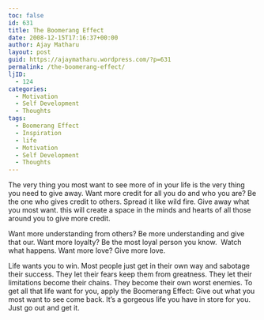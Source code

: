 ```yaml
---
toc: false
id: 631
title: The Boomerang Effect
date: 2008-12-15T17:16:37+00:00
author: Ajay Matharu
layout: post
guid: https://ajaymatharu.wordpress.com/?p=631
permalink: /the-boomerang-effect/
ljID:
  - 124
categories:
  - Motivation
  - Self Development
  - Thoughts
tags:
  - Boomerang Effect
  - Inspiration
  - life
  - Motivation
  - Self Development
  - Thoughts
---
```

The very thing you most want to see more of in your life is the very thing you need to give away. Want more credit for all you do and who you are? Be the one who gives credit to others. Spread it like wild fire. Give away what you most want. this will create a space in the minds and hearts of all those around you to give more credit.

Want more understanding from others? Be more understanding and give that our. Want more loyalty? Be the most loyal person you know.  Watch what happens. Want more love? Give more love.

Life wants you to win. Most people just get in their own way and sabotage their success. They let their fears keep them from greatness. They let their limitations become their chains. They become their own worst enemies. To get all that life want for you, apply the Boomerang Effect: Give out what you most want to see come back. It&#8217;s a gorgeous life you have in store for you. Just go out and get it.
